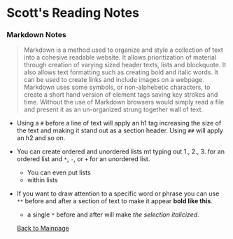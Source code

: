 # Scott's Reading Notes

### Markdown Notes
> Markdown is a method used to organize and style a collection of text into a cohesive readable website.  It allows prioritization of material through creation of varying sized header texts, lists and blockquote.  It also allows text formatting such as creating bold and italic words.  It can be used to create links and include images on a webpage.  Markdown uses some symbols, or non-alphebetic characters, to create a short hand version of element tags saving key strokes and time.  Without the use of Markdown browsers would simply read a file and present it as an un-organized strung together wall of text.
+ Using a `#` before a line of text will apply an h1 tag increasing the size of the text and making it stand out as a section header. Using `##` will apply an h2 and so on.
+ You can create ordered and unordered lists mt typing out 1., 2., 3. for an ordered list and `*`, `-`, or `+` for an unordered list.
  + You can even put lists
  + within lists
+ If you want to draw attention to a specific word or phrase you can use `**` before and after a section of text to make it appear **bold like this**.
  * a single `*` before and after will make *the selection italicized*. 
  
  [Back to Mainpage](README.md)
